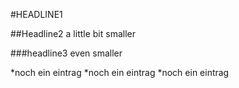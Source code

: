 #HEADLINE1

##Headline2
a little bit smaller

###headline3
even smaller

*noch ein eintrag
*noch ein eintrag
*noch ein eintrag
